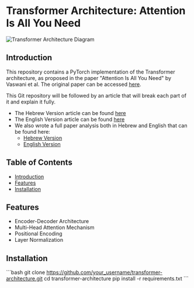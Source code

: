 # Transformer Architecture: Attention Is All You Need

![Transformer Architecture Diagram](your_image_link_here)

## Introduction

This repository contains a PyTorch implementation of the Transformer architecture, as proposed in the paper "Attention Is All You Need" by Vaswani et al. The original paper can be accessed [here](https://arxiv.org/pdf/1706.03762.pdf).

This Git repository will be followed by an article that will break each part of it and explain it fully.
- The Hebrew Version article can be found [here](https://docs.google.com/document/d/1ySJddUs4bFewUiJ2J4tT_0I_FxP59vA8eAXEJrHV2eo/edit?usp=sharing)
- The English Version article can be found [here](https://docs.google.com/document/d/1aggiNVzVek-evQ1HiVyY8OTLg0H3NX4oX7WBVbCNumo/edit?usp=sharing)
- We also wrote a full paper analysis both in Hebrew and English that can be found here:
  - [Hebrew Version](https://docs.google.com/document/d/1xBkt3H7ffNtcEh__Cnw9Mw3dVgjAN8je0kOy_m5WXyA/edit?usp=sharing)
  - [English Version](https://docs.google.com/document/d/19gLgIY17IOnaATim8inncxGW4LV_4y9AeVdMfY1dPGk/edit?usp=sharing)

## Table of Contents

- [Introduction](#introduction)
- [Features](#features)
- [Installation](#installation)

## Features

- Encoder-Decoder Architecture
- Multi-Head Attention Mechanism
- Positional Encoding
- Layer Normalization

## Installation

\`\`\`bash
git clone https://github.com/your_username/transformer-architecture.git
cd transformer-architecture
pip install -r requirements.txt
\`\`\`


